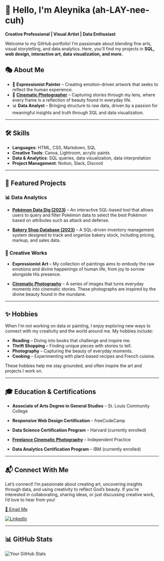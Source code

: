 # 🌱 Hello, I'm Aleynika (ah-LAY-nee-cuh)

**Creative Professional | Visual Artist | Data Enthusiast**

Welcome to my GitHub portfolio! I'm passionate about blending fine arts, visual storytelling, and data analytics. Here, you'll find my projects in **SQL, web design, interactive art, data visualization, and more.**

## 🎭 About Me
- 🎨 **Expressionist Painter** – Creating emotion-driven artwork that seeks to reflect the human experience.
- 📸 **[Cinematic Photographer](https://studiofremir.mypixieset.com/)** – Capturing stories through my lens, where every frame is a reflection of beauty found in everyday life.
- 📊 **Data Analyst** – Bringing structure to raw data, driven by a passion for meaningful insights and truth through SQL and data visualization.

---

## 🛠️ Skills
- **Languages**: HTML, CSS, Markdown, SQL  
- **Creative Tools**: Canva, Lightroom, acrylic paints  
- **Data & Analytics**: SQL queries, data visualization, data interpretation  
- **Project Management**: Notion, Slack, Discord

---

## 📌 Featured Projects
### 📊 Data Analytics
- **[Pokémon Data Dig (2023)](https://github.com/aleynika/SQL/blob/main/Pokemon%20Data%20Dig)** – An interactive SQL-based tool that allows users to query and filter Pokémon data to select the best Pokémon based on attributes such as attack and defense.

- **[Bakery Shop Database (2023)](https://github.com/aleynika/SQL/blob/main/Bakery%20Database%20and%20Stats)** – A SQL-driven inventory management system designed to track and organize bakery stock, including pricing, markup, and sales data.

### 🎨 Creative Works
- **Expressionist Art** – My collection of paintings aims to embody the raw emotions and divine happenings of human life, from joy to sorrow alongside His presence.
  
- **[Cinematic Photography](https://studiofremir.mypixieset.com/)** – A series of images that turns everyday moments into cinematic stories. These photographs are inspired by the divine beauty found in the mundane.

---

## ✨ Hobbies
When I'm not working on data or painting, I enjoy exploring new ways to connect with my creativity and the world around me. My hobbies include:
- **Reading** – Diving into books that challenge and inspire me.
- **Thrift Shopping** – Finding unique pieces with stories to tell.
- **Photography** – Capturing the beauty of everyday moments.
- **Cooking** – Experimenting with plant-based recipes and French cuisine.

These hobbies help me stay grounded, and often inspire the art and projects I work on.

---

## 🎓 Education & Certifications
- **Associate of Arts Degree in General Studies** – St. Louis Community College
  
- **Responsive Web Design Certification** – freeCodeCamp  
- **Data Science Certification Program** – Harvard (currently enrolled)  
- **[Freelance Cinematic Photography](https://studiofremir.mypixieset.com/)** – Independent Practice  
- **Data Analytics Certification Program** – IBM (currently enrolled)

---

## 📬 Connect With Me
Let’s connect! I’m passionate about creating art, uncovering insights through data, and using creativity to reflect God’s beauty. If you're interested in collaborating, sharing ideas, or just discussing creative work, I’d love to hear from you!

[📧 Email Me](mailto:aleyktaylor@gmail.com)

[![LinkedIn](https://img.shields.io/badge/LinkedIn-Aleynika-blue?style=flat-square&logo=linkedin)](https://www.linkedin.com/in/aleynika)  

---

## 📊 GitHub Stats
![Your GitHub Stats](https://github-readme-stats.vercel.app/api?username=aleynika&show_icons=true&theme=tokyonight)
